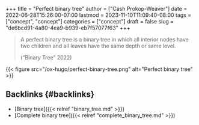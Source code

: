 +++
title = "Perfect binary tree"
author = ["Cash Prokop-Weaver"]
date = 2022-06-28T15:26:00-07:00
lastmod = 2023-11-10T11:09:40-08:00
tags = ["concept", "concept"]
categories = ["concept"]
draft = false
slug = "de6bcd91-4a80-4ea9-b939-eb7f57077f63"
+++

> A perfect binary tree is a binary tree in which all interior nodes have two children and all leaves have the same depth or same level.
>
> (“Binary Tree” 2022)

{{< figure src="/ox-hugo/perfect-binary-tree.png" alt="Perfect binary tree" >}}


## Backlinks {#backlinks}

-   [Binary tree]({{< relref "binary_tree.md" >}})
-   [Complete binary tree]({{< relref "complete_binary_tree.md" >}})
